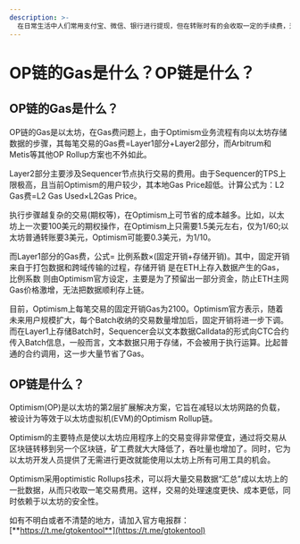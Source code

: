 ```yaml
---
description: >-
  在日常生活中人们常用支付宝、微信、银行进行提现，但在转账时有的会收取一定的手续费，这在区块链当中对应的就是gas费。op链是因为手续费问题最近变的很热门，作为最火热的公链之一，越来越多的人注意到op链的gas费并不低，之前有很多投资者会购买op币作为op链的gas费。
---
```


# OP链的Gas是什么？OP链是什么？

## OP链的Gas是什么？

OP链的Gas是以太坊，在Gas费问题上，由于Optimism业务流程有向以太坊存储数据的步骤，其每笔交易的Gas费=Layer1部分+Layer2部分，而Arbitrum和Metis等其他OP Rollup方案也不外如此。

Layer2部分主要涉及Sequencer节点执行交易的费用。由于Sequencer的TPS上限极高，且当前Optimism的用户较少，其本地Gas Price超低。计算公式为：L2 Gas费=L2 Gas Used×L2Gas Price。

执行步骤越复杂的交易(期权等)，在Optimism上可节省的成本越多。比如，以太坊上一次要100美元的期权操作，在Optimism上只需要1.5美元左右，仅为1/60;以太坊普通转账要3美元，Optimism可能要0.3美元，为1/10。

而Layer1部分的Gas费，公式= 比例系数×(固定开销+存储开销)。其中，固定开销 来自于打包数据和跨域传输的过程，存储开销 是在ETH上存入数据产生的Gas，比例系数 则由Optimism官方设定，主要是为了预留出一部分资金，防止ETH主网Gas价格激增，无法把数据顺利存上链。

目前，Optimism上每笔交易的固定开销Gas为2100。Optimism官方表示，随着未来用户规模扩大，每个Batch收纳的交易数量增加后，固定开销将进一步下调。而在Layer1上存储Batch时，Sequencer会以文本数据Calldata的形式向CTC合约传入Batch信息，一般而言，文本数据只用于存储，不会被用于执行运算。比起普通的合约调用，这一步大量节省了Gas。

## OP链是什么？

Optimism(OP)是以太坊的第2层扩展解决方案，它旨在减轻以太坊网路的负载，被设计为等效于以太坊虚拟机(EVM)的Optimism Rollup链。

Optimism的主要特点是使以太坊应用程序上的交易变得非常便宜，通过将交易从区块链转移到另一个区块链，矿工费就大大降低了，吞吐量也增加了。同时，它为以太坊开发人员提供了无需进行更改就能使用以太坊上所有可用工具的机会。

Optimism采用optimistic Rollups技术，可以将大量交易数据“汇总”成以太坊上的一批数据，从而只收取一笔交易费用。这样，交易的处理速度更快、成本更低，同时依赖于以太坊的安全性。

如有不明白或者不清楚的地方，请加入官方电报群：[**https://t.me/gtokentool**](https://t.me/gtokentool)
